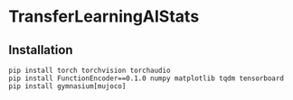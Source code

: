 # TransferLearningAIStats

## Installation
```commandline
pip install torch torchvision torchaudio 
pip install FunctionEncoder==0.1.0 numpy matplotlib tqdm tensorboard
pip install gymnasium[mujoco]
```